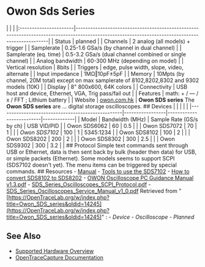 # Owon Sds Series
| | | |:----------------------|-------------------------------------------------------------------------------------------------------------------------------------------------| | Status | planned | | Channels | 2 analog (all models) + trigger | | Samplerate | 0.25-1.6 GSa/s (by channel in dual channel) | | Samplerate (eq. time) | 0.5-3.2 GSa/s (dual channel combined or single channel) | | Analog bandwidth | 60-300 MHz (depending on model) | | Vertical resolution | 8bits | | Triggers | edge, pulse width, slope, video, alternate | | Input impedance | 1MΩ‖10pF±5pF | | Memory | 10Mpts (by channel, 20M total) except on max samplerate of 8102,8202,8302 and 9302 models (10K) | | Display | 8" 800x600, 64K colors | | Connectivity | USB host and device, Ethernet, VGA, Trig pass/fail out | | Features | math: + / — / x / FFT ; Lithium battery | | Website | [owon.com.hk](http://www.owon.com.hk/products_info.asp?ParentID=57&SortID=66&ProID=172) | **Owon SDS series** The **Owon SDS series** are ... digital storage oscilloscopes. ## Devices | | | | | |--------------------------------------------------|-----------------|--------------------------|-------------| | Model | Bandwidth (MHz) | Sample Rate (GS/s by ch) | USB VID/PID | | Owon SDS6062 | 60 | 0.5 | | | Owon SDS7072 | 70 | 1 | | | *Owon SDS7102* | 100 | 1 | 5345:1234 | | Owon SDS8102 | 100 | 2 | | | Owon SDS8202 | 200 | 2 | | | Owon SDS8302 | 300 | 2.5 | | | Owon SDS9302 | 300 | 3.2 | | ## Protocol Simple text commands sent through USB or Ethernet, data is then sent back by bulk (header then data) for USB, or simple packets (Ethernet). Some models seems to support SCPI (SDS7102 doesn't yet). The menu items can be triggered by special commands. ## Resources \- [Manual](http://www.owon.com.hk/probook/SDS_Series_USER_MANUAL.pdf) \- [Tools to use the SDS7102](https://github.com/bjonnh/owon-sds7102-protocol) \- [How to convert SDS8102 to SDS8202](https://translate.google.com/translate?hl=&sl=ru&tl=en&u=http%3A%2F%2Fdlcorp.nedopc.com%2Fviewtopic.php%3Ff%3D40%26t%3D1291%26start%3D0) \- [OWON Oscilloscope PC Guidance Manual v1.3.pdf](https://bikealive.nl/tl_files/EmbeddedSystems/Test_Measurement/owon/OWON%20Oscilloscope%20PC%20Guidance%20Manual.pdf) \- [SDS_Series_Oscilloscopes_SCPI_Protocol.pdf](http://files.owon.com.cn/software/Application/SDS_Series_Oscilloscopes_SCPI_Protocol.pdf) \- [SDS_Series_Oscilloscopes_Service_Manual_v1_0.pdf](https://www.mikrocontroller.net/attachment/126522/SDS_Series_Oscilloscopes_Service_Manual_v1_0.pdf)
Retrieved from "[https://OpenTraceLab.org/w/index.php?title=Owon_SDS_series&oldid=14245](https://OpenTraceLab.org/w/index.php?title=Owon_SDS_series&oldid=14245)"
: \- *Device* \- *Oscilloscope* \- *Planned*
## See Also
- [Supported Hardware Overview](../supported-hardware.md)
- [OpenTraceCapture Documentation](../../opentracecapture/overview.md)
